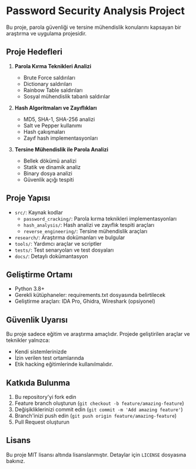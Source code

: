 # Password Security Analysis Project

Bu proje, parola güvenliği ve tersine mühendislik konularını kapsayan bir araştırma ve uygulama projesidir.

## Proje Hedefleri

1. **Parola Kırma Teknikleri Analizi**
   - Brute Force saldırıları
   - Dictionary saldırıları
   - Rainbow Table saldırıları
   - Sosyal mühendislik tabanlı saldırılar

2. **Hash Algoritmaları ve Zayıflıkları**
   - MD5, SHA-1, SHA-256 analizi
   - Salt ve Pepper kullanımı
   - Hash çakışmaları
   - Zayıf hash implementasyonları

3. **Tersine Mühendislik ile Parola Analizi**
   - Bellek dökümü analizi
   - Statik ve dinamik analiz
   - Binary dosya analizi
   - Güvenlik açığı tespiti

## Proje Yapısı

- `src/`: Kaynak kodlar
  - `password_cracking/`: Parola kırma teknikleri implementasyonları
  - `hash_analysis/`: Hash analizi ve zayıflık tespiti araçları
  - `reverse_engineering/`: Tersine mühendislik araçları
- `research/`: Araştırma dokümanları ve bulgular
- `tools/`: Yardımcı araçlar ve scriptler
- `tests/`: Test senaryoları ve test dosyaları
- `docs/`: Detaylı dokümantasyon

## Geliştirme Ortamı

- Python 3.8+
- Gerekli kütüphaneler: requirements.txt dosyasında belirtilecek
- Geliştirme araçları: IDA Pro, Ghidra, Wireshark (opsiyonel)

## Güvenlik Uyarısı

Bu proje sadece eğitim ve araştırma amaçlıdır. Projede geliştirilen araçlar ve teknikler yalnızca:
- Kendi sistemlerinizde
- İzin verilen test ortamlarında
- Etik hacking eğitimlerinde
kullanılmalıdır.

## Katkıda Bulunma

1. Bu repository'yi fork edin
2. Feature branch oluşturun (`git checkout -b feature/amazing-feature`)
3. Değişikliklerinizi commit edin (`git commit -m 'Add amazing feature'`)
4. Branch'inizi push edin (`git push origin feature/amazing-feature`)
5. Pull Request oluşturun

## Lisans

Bu proje MIT lisansı altında lisanslanmıştır. Detaylar için `LICENSE` dosyasına bakınız. 